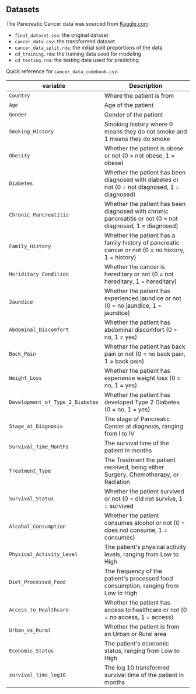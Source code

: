 ## Datasets

The Pancreatic Cancer data was sourced from [Kaggle.com](https://www.kaggle.com/datasets/ankushpanday1/pancreatic-cancer-prediction-dataset/data).

- `final_dataset.csv`: the original dataset
- `cancer_data.csv`: the transformed dataset
- `cancer_data_split.rda`: the initial split proportions of the data
- `cd_training.rda`: the training data used for modeling
- `cd_testing.rda`: the testing data used for predicting

Quick reference for `cancer_data_codebook.csv`:

| variable      | Description                                            |
|---------------|--------------------------------------------------------|
|`Country`           |Where the patient is from                           |
|`Age`| Age of the patient|
|`Gender`| Gender of the patient|
|`Smoking_History`| Smoking history where 0 means they do not smoke and 1 means they do smoke|
|`Obesity`| Whether the patient is obese or not (0 = not obese, 1 = obese)|
|`Diabetes`| Whether the patient has been diagnosed with diabetes or not (0 = not diagnosed, 1 = diagnosed)|
|`Chronic_Pancreatitis`| Whether the patient has been diagnosed with chronic pancreatitis or not (0 = not diagnosed, 1 = diagnosed)|
|`Family_History`| Whether the patient has a family history of pancreatic cancer or not (0 = no history, 1 = history)|
|`Heriditary_Condition`| Whether the cancer is hereditary or not (0 = not hereditary, 1 = hereditary)|
|`Jaundice`| Whether the patient has experienced jaundice or not (0 = no jaundice, 1 = jaundice)|
|`Abdominal_Discomfort`| Whether the patient has abdominal discomfort (0 = no, 1 = yes)|
|`Back_Pain`| Whether the patient has back pain or not (0 = no back pain, 1 = back pain)|
|`Weight_Loss`| Whether the patient has experience weight loss (0 = no, 1 = yes)|
|`Development_of_Type_2_Diabetes`| Whether the patient has developed Type 2 Diabetes (0 = no, 1 = yes)|
|`Stage_at_Diagnosis`|The stage of Pancreatic Cancer at diagnosis, ranging from I to IV|
|`Survival_Time_Months`| The survival time of the patient in months|
|`Treatment_Type`| The Treatment the patient received, being either Surgery, Chemotherapy, or Radiation|
|`Survival_Status`|Whether the patient survived or not (0 = did not survive, 1 = survived|
|`Alcohol_Consumption`| Whether the patient consumes alcohol or not (0 = does not consume, 1 = consumes)|
|`Physical_Activity_Level`|The patient's physical activity levels, ranging from Low to High|
|`Diet_Processed_Food`| The frequency of the patient's processed food consumption, ranging from Low to High|
|`Access_to_Healthcare`| Whether the patient has access to healthcare or not (0 = no access, 1 = access)|
|`Urban_vs_Rural`| Whether the patient is from an Urban or Rural area|
|`Economic_Status`| The patient's economic status, ranging from Low to High|
|`survival_time_log10`| The log 10 transformed survival time of the patient in months |


